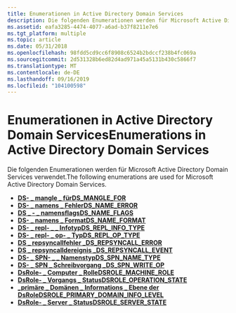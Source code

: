 ```yaml
---
title: Enumerationen in Active Directory Domain Services
description: Die folgenden Enumerationen werden für Microsoft Active Directory Domain Services verwendet.
ms.assetid: eafa3285-4474-4077-a6ad-b37f8211e7e6
ms.tgt_platform: multiple
ms.topic: article
ms.date: 05/31/2018
ms.openlocfilehash: 98fdd5cd9cc6f8908c6524b2bdccf238b4fc069a
ms.sourcegitcommit: 2d531328b6ed82d4ad971a45a5131b430c5866f7
ms.translationtype: MT
ms.contentlocale: de-DE
ms.lasthandoff: 09/16/2019
ms.locfileid: "104100598"
---
```

# <a name="enumerations-in-active-directory-domain-services"></a><span data-ttu-id="651e4-103">Enumerationen in Active Directory Domain Services</span><span class="sxs-lookup"><span data-stu-id="651e4-103">Enumerations in Active Directory Domain Services</span></span>

<span data-ttu-id="651e4-104">Die folgenden Enumerationen werden für Microsoft Active Directory Domain Services verwendet.</span><span class="sxs-lookup"><span data-stu-id="651e4-104">The following enumerations are used for Microsoft Active Directory Domain Services.</span></span>

-   [<span data-ttu-id="651e4-105">**DS- \_ mangle \_ für**</span><span class="sxs-lookup"><span data-stu-id="651e4-105">**DS\_MANGLE\_FOR**</span></span>](/windows/desktop/api/Dsparse/ne-dsparse-ds_mangle_for)
-   [<span data-ttu-id="651e4-106">**DS- \_ namens \_ Fehler**</span><span class="sxs-lookup"><span data-stu-id="651e4-106">**DS\_NAME\_ERROR**</span></span>](/windows/desktop/api/Ntdsapi/ne-ntdsapi-ds_name_error)
-   [<span data-ttu-id="651e4-107">**DS \_ - \_ namensflags**</span><span class="sxs-lookup"><span data-stu-id="651e4-107">**DS\_NAME\_FLAGS**</span></span>](/windows/desktop/api/Ntdsapi/ne-ntdsapi-ds_name_flags)
-   [<span data-ttu-id="651e4-108">**DS- \_ namens \_ Format**</span><span class="sxs-lookup"><span data-stu-id="651e4-108">**DS\_NAME\_FORMAT**</span></span>](/windows/desktop/api/Ntdsapi/ne-ntdsapi-ds_name_format)
-   [<span data-ttu-id="651e4-109">**DS- \_ repl- \_ \_ Infotyp**</span><span class="sxs-lookup"><span data-stu-id="651e4-109">**DS\_REPL\_INFO\_TYPE**</span></span>](/windows/desktop/api/Ntdsapi/ne-ntdsapi-ds_repl_info_type)
-   [<span data-ttu-id="651e4-110">**DS- \_ repl- \_ op- \_ Typ**</span><span class="sxs-lookup"><span data-stu-id="651e4-110">**DS\_REPL\_OP\_TYPE**</span></span>](/windows/desktop/api/Ntdsapi/ne-ntdsapi-ds_repl_op_type)
-   [<span data-ttu-id="651e4-111">**DS \_ repsyncallfehler \_**</span><span class="sxs-lookup"><span data-stu-id="651e4-111">**DS\_REPSYNCALL\_ERROR**</span></span>](/windows/desktop/api/Ntdsapi/ne-ntdsapi-ds_repsyncall_error)
-   [<span data-ttu-id="651e4-112">**DS \_ repsyncalldereignis \_**</span><span class="sxs-lookup"><span data-stu-id="651e4-112">**DS\_REPSYNCALL\_EVENT**</span></span>](/windows/desktop/api/Ntdsapi/ne-ntdsapi-ds_repsyncall_event)
-   [<span data-ttu-id="651e4-113">**DS- \_ SPN- \_ \_ Namenstyp**</span><span class="sxs-lookup"><span data-stu-id="651e4-113">**DS\_SPN\_NAME\_TYPE**</span></span>](/windows/desktop/api/Ntdsapi/ne-ntdsapi-ds_spn_name_type)
-   [<span data-ttu-id="651e4-114">**DS- \_ SPN \_ Schreibvorgang \_**</span><span class="sxs-lookup"><span data-stu-id="651e4-114">**DS\_SPN\_WRITE\_OP**</span></span>](/windows/desktop/api/Ntdsapi/ne-ntdsapi-ds_spn_write_op)
-   [<span data-ttu-id="651e4-115">**DsRole- \_ Computer \_ Rolle**</span><span class="sxs-lookup"><span data-stu-id="651e4-115">**DSROLE\_MACHINE\_ROLE**</span></span>](/windows/desktop/api/Dsrole/ne-dsrole-dsrole_machine_role)
-   [<span data-ttu-id="651e4-116">**DsRole- \_ Vorgangs \_ Status**</span><span class="sxs-lookup"><span data-stu-id="651e4-116">**DSROLE\_OPERATION\_STATE**</span></span>](/windows/desktop/api/Dsrole/ne-dsrole-dsrole_operation_state)
-   [<span data-ttu-id="651e4-117">**\_primäre \_ Domänen \_ Informations \_ Ebene der DsRole**</span><span class="sxs-lookup"><span data-stu-id="651e4-117">**DSROLE\_PRIMARY\_DOMAIN\_INFO\_LEVEL**</span></span>](/windows/desktop/api/Dsrole/ne-dsrole-dsrole_primary_domain_info_level)
-   [<span data-ttu-id="651e4-118">**DsRole- \_ Server \_ Status**</span><span class="sxs-lookup"><span data-stu-id="651e4-118">**DSROLE\_SERVER\_STATE**</span></span>](/windows/desktop/api/Dsrole/ne-dsrole-dsrole_server_state)

 

 




